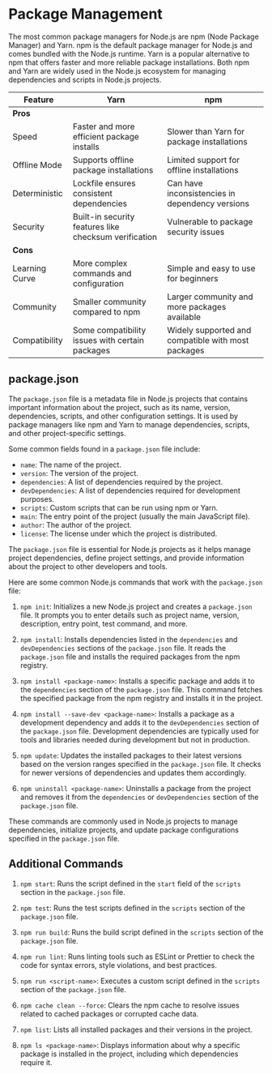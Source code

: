 # Package Management

The most common package managers for Node.js are npm (Node Package Manager) and Yarn. npm is the default package manager for Node.js and comes bundled with the Node.js runtime. Yarn is a popular alternative to npm that offers faster and more reliable package installations. Both npm and Yarn are widely used in the Node.js ecosystem for managing dependencies and scripts in Node.js projects.

| Feature       | Yarn                                      | npm                                       |
|---------------|-------------------------------------------|-------------------------------------------|
| **Pros**      |                                           |                                           |
| Speed         | Faster and more efficient package installs| Slower than Yarn for package installations|
| Offline Mode  | Supports offline package installations    | Limited support for offline installations  |
| Deterministic | Lockfile ensures consistent dependencies  | Can have inconsistencies in dependency versions |
| Security      | Built-in security features like checksum verification | Vulnerable to package security issues |
| **Cons**      |                                           |                                           |
| Learning Curve| More complex commands and configuration   | Simple and easy to use for beginners      |
| Community     | Smaller community compared to npm         | Larger community and more packages available |
| Compatibility | Some compatibility issues with certain packages | Widely supported and compatible with most packages |

## package.json

The `package.json` file is a metadata file in Node.js projects that contains important information about the project, such as its name, version, dependencies, scripts, and other configuration settings. It is used by package managers like npm and Yarn to manage dependencies, scripts, and other project-specific settings.

Some common fields found in a `package.json` file include:

- `name`: The name of the project.
- `version`: The version of the project.
- `dependencies`: A list of dependencies required by the project.
- `devDependencies`: A list of dependencies required for development purposes.
- `scripts`: Custom scripts that can be run using npm or Yarn.
- `main`: The entry point of the project (usually the main JavaScript file).
- `author`: The author of the project.
- `license`: The license under which the project is distributed.

The `package.json` file is essential for Node.js projects as it helps manage project dependencies, define project settings, and provide information about the project to other developers and tools.

Here are some common Node.js commands that work with the `package.json` file:

1. `npm init`: Initializes a new Node.js project and creates a `package.json` file. It prompts you to enter details such as project name, version, description, entry point, test command, and more.

2. `npm install`: Installs dependencies listed in the `dependencies` and `devDependencies` sections of the `package.json` file. It reads the `package.json` file and installs the required packages from the npm registry.

3. `npm install <package-name>`: Installs a specific package and adds it to the `dependencies` section of the `package.json` file. This command fetches the specified package from the npm registry and installs it in the project.

4. `npm install --save-dev <package-name>`: Installs a package as a development dependency and adds it to the `devDependencies` section of the `package.json` file. Development dependencies are typically used for tools and libraries needed during development but not in production.

5. `npm update`: Updates the installed packages to their latest versions based on the version ranges specified in the `package.json` file. It checks for newer versions of dependencies and updates them accordingly.

6. `npm uninstall <package-name>`: Uninstalls a package from the project and removes it from the `dependencies` or `devDependencies` section of the `package.json` file.

These commands are commonly used in Node.js projects to manage dependencies, initialize projects, and update package configurations specified in the `package.json` file.

## Additional Commands

1. `npm start`: Runs the script defined in the `start` field of the `scripts` section in the `package.json` file.

2. `npm test`: Runs the test scripts defined in the `scripts` section of the `package.json` file.

3. `npm run build`: Runs the build script defined in the `scripts` section of the `package.json` file.

4. `npm run lint`: Runs linting tools such as ESLint or Prettier to check the code for syntax errors, style violations, and best practices.

5. `npm run <script-name>`: Executes a custom script defined in the `scripts` section of the `package.json` file.

6. `npm cache clean --force`: Clears the npm cache to resolve issues related to cached packages or corrupted cache data.

7. `npm list`: Lists all installed packages and their versions in the project.

8. `npm ls <package-name>`: Displays information about why a specific package is installed in the project, including which dependencies require it.
